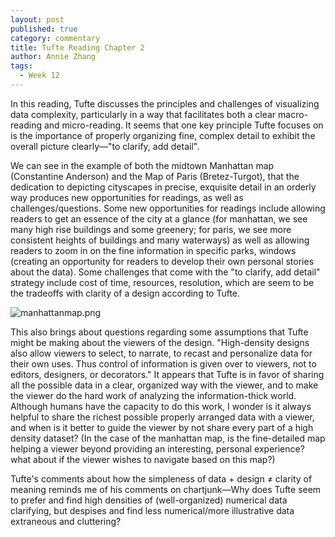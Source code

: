 ```yaml
---
layout: post
published: true
category: commentary
title: Tufte Reading Chapter 2
author: Annie Zhang
tags:
  - Week 12
---
```

In this reading, Tufte discusses the principles and challenges of visualizing data complexity, particularly in a way that facilitates both a clear macro-reading and micro-reading. It seems that one key principle Tufte focuses on is the importance of properly organizing fine, complex detail to exhibit the overall picture clearly—"to clarify, add detail".

We can see in the example of both the midtown Manhattan map (Constantine Anderson) and the Map of Paris (Bretez-Turgot), that the dedication to depicting cityscapes in precise, exquisite detail in an orderly way produces new opportunities for readings, as well as challenges/questions. Some new opportunities for readings include allowing readers to get an essence of the city at a glance (for manhattan, we see many high rise buildings and some greenery; for paris, we see more consistent heights of buildings and many waterways) as well as allowing readers to zoom in on the fine information in specific parks, windows (creating an opportunity for readers to develop their own personal stories about the data). Some challenges that come with the "to clarify, add detail" strategy include cost of time, resources, resolution, which are seem to be the tradeoffs with clarity of a design according to Tufte.

![manhattanmap.png]({{site.baseurl}}/assets/manhattanmap.png)

This also brings about questions regarding some assumptions that Tufte might be making about the viewers of the design. "High-density designs also allow viewers to select, to narrate, to recast and personalize data for their own uses. Thus control of information is given over to viewers, not to editors, designers, or decorators." It appears that Tufte is in favor of sharing all the possible data in a clear, organized way with the viewer, and to make the viewer do the hard work of analyzing the information-thick world. Although humans have the capacity to do this work, I wonder is it always helpful to share the richest possible properly arranged data with a viewer, and when is it better to guide the viewer by not share every part of a high density dataset? (In the case of the manhattan map, is the fine-detailed map helping a viewer beyond providing an interesting, personal experience? what about if the viewer wishes to navigate based on this map?)

Tufte's comments about how the simpleness of data + design ≠ clarity of meaning reminds me of his comments on chartjunk—Why does Tufte seem to prefer and find high densities of (well-organized) numerical data clarifying, but despises and find less numerical/more illustrative data extraneous and cluttering?
